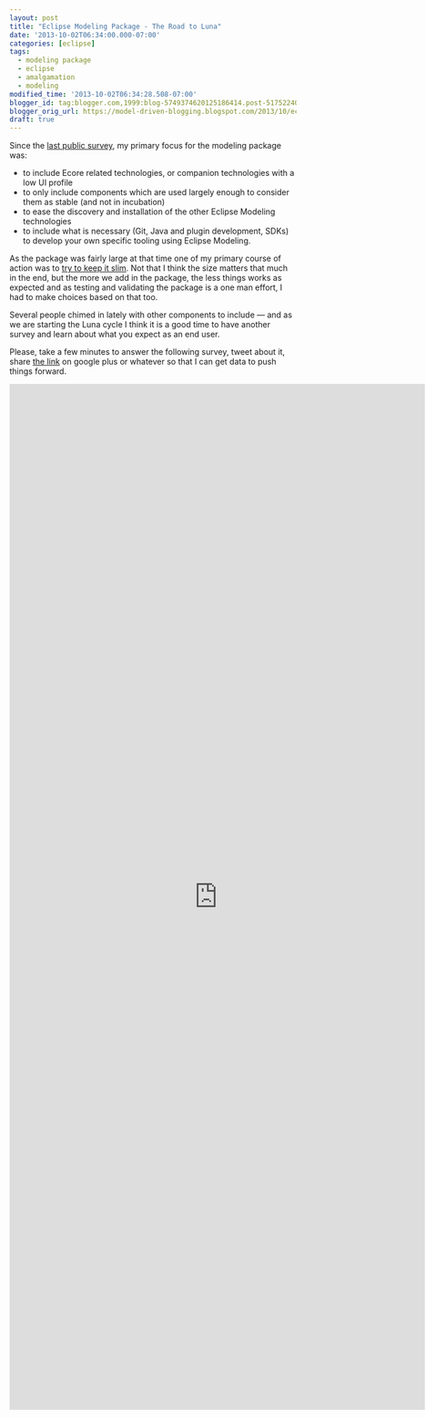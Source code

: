 ```yaml
---
layout: post
title: "Eclipse Modeling Package - The Road to Luna"
date: '2013-10-02T06:34:00.000-07:00'
categories: [eclipse]
tags:
  - modeling package
  - eclipse
  - amalgamation
  - modeling
modified_time: '2013-10-02T06:34:28.508-07:00'
blogger_id: tag:blogger.com,1999:blog-5749374620125186414.post-5175224056083756710
blogger_orig_url: https://model-driven-blogging.blogspot.com/2013/10/eclipse-modeling-package-road-to-luna.html
draft: true
---
```


Since the [last public survey](https://model-driven-blogging.blogspot.fr/2010/06/modeling-survey-results.html), my primary focus for the modeling package was:

- to include Ecore related technologies, or companion technologies with a low UI profile
- to only include components which are used largely enough to consider them as stable (and not in incubation)
- to ease the discovery and installation of the other Eclipse Modeling technologies
- to include what is necessary (Git, Java and plugin development, SDKs) to develop your own specific tooling using Eclipse Modeling.

As the package was fairly large at that time one of my primary course of action was to [try to keep it slim](https://dev.eclipse.org/mhonarc/lists/amalgam-dev/msg00059.html). Not that I think the size matters that much in the end, but the more we add in the package, the less things works as expected and as testing and validating the package is a one man effort, I had to make choices based on that too.

Several people chimed in lately with other components to include — and as we are starting the Luna cycle I think it is a good time to have another survey and learn about what you expect as an end user.

Please, take a few minutes to answer the following survey, tweet about it, share [the link](https://docs.google.com/forms/d/1-wIPrgNvO5EMwNJMm4fX89VcI1JVRxAldRvqAPBVGjA/viewform) on google plus or whatever so that I can get data to push things forward.

<iframe frameborder="0" height="1800" marginheight="0" marginwidth="0" src="https://docs.google.com/forms/d/1-wIPrgNvO5EMwNJMm4fX89VcI1JVRxAldRvqAPBVGjA/viewform?embedded=true" width="730">Loading...</iframe>

